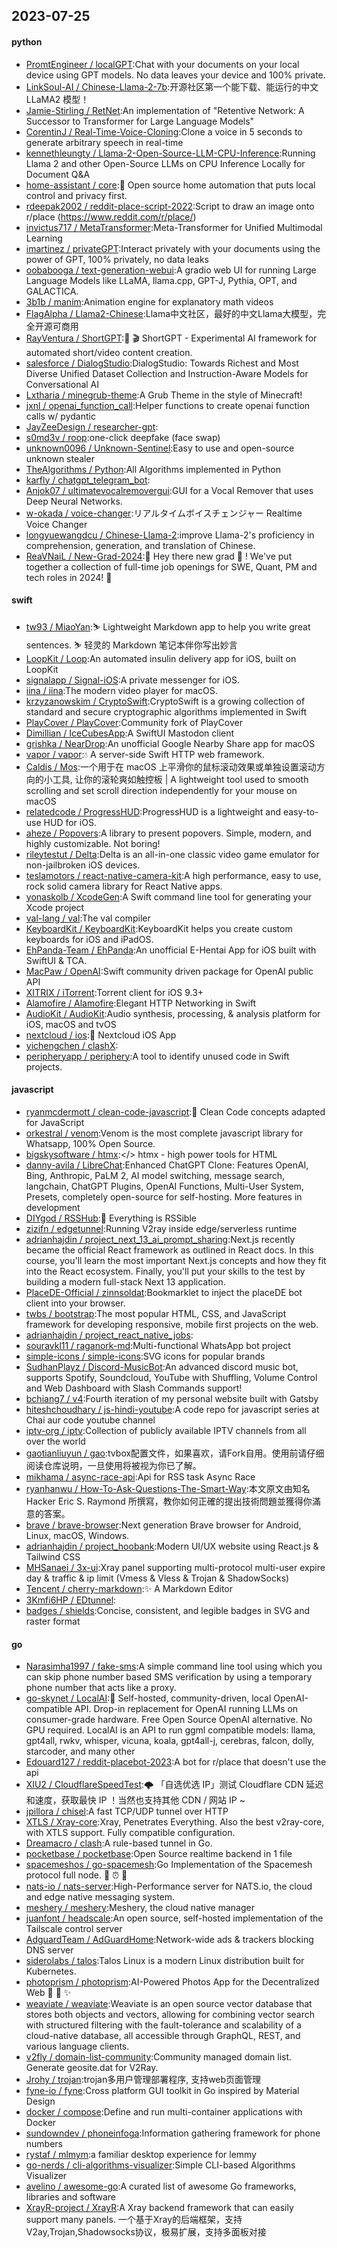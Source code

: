 ## 2023-07-25

#### python
* [PromtEngineer / localGPT](https://github.com/PromtEngineer/localGPT):Chat with your documents on your local device using GPT models. No data leaves your device and 100% private.
* [LinkSoul-AI / Chinese-Llama-2-7b](https://github.com/LinkSoul-AI/Chinese-Llama-2-7b):开源社区第一个能下载、能运行的中文 LLaMA2 模型！
* [Jamie-Stirling / RetNet](https://github.com/Jamie-Stirling/RetNet):An implementation of "Retentive Network: A Successor to Transformer for Large Language Models"
* [CorentinJ / Real-Time-Voice-Cloning](https://github.com/CorentinJ/Real-Time-Voice-Cloning):Clone a voice in 5 seconds to generate arbitrary speech in real-time
* [kennethleungty / Llama-2-Open-Source-LLM-CPU-Inference](https://github.com/kennethleungty/Llama-2-Open-Source-LLM-CPU-Inference):Running Llama 2 and other Open-Source LLMs on CPU Inference Locally for Document Q&A
* [home-assistant / core](https://github.com/home-assistant/core):🏡
Open source home automation that puts local control and privacy first.
* [rdeepak2002 / reddit-place-script-2022](https://github.com/rdeepak2002/reddit-place-script-2022):Script to draw an image onto r/place (https://www.reddit.com/r/place/)
* [invictus717 / MetaTransformer](https://github.com/invictus717/MetaTransformer):Meta-Transformer for Unified Multimodal Learning
* [imartinez / privateGPT](https://github.com/imartinez/privateGPT):Interact privately with your documents using the power of GPT, 100% privately, no data leaks
* [oobabooga / text-generation-webui](https://github.com/oobabooga/text-generation-webui):A gradio web UI for running Large Language Models like LLaMA, llama.cpp, GPT-J, Pythia, OPT, and GALACTICA.
* [3b1b / manim](https://github.com/3b1b/manim):Animation engine for explanatory math videos
* [FlagAlpha / Llama2-Chinese](https://github.com/FlagAlpha/Llama2-Chinese):Llama中文社区，最好的中文Llama大模型，完全开源可商用
* [RayVentura / ShortGPT](https://github.com/RayVentura/ShortGPT):🚀
🎬
ShortGPT - Experimental AI framework for automated short/video content creation.
* [salesforce / DialogStudio](https://github.com/salesforce/DialogStudio):DialogStudio: Towards Richest and Most Diverse Unified Dataset Collection and Instruction-Aware Models for Conversational AI
* [Lxtharia / minegrub-theme](https://github.com/Lxtharia/minegrub-theme):A Grub Theme in the style of Minecraft!
* [jxnl / openai_function_call](https://github.com/jxnl/openai_function_call):Helper functions to create openai function calls w/ pydantic
* [JayZeeDesign / researcher-gpt](https://github.com/JayZeeDesign/researcher-gpt):
* [s0md3v / roop](https://github.com/s0md3v/roop):one-click deepfake (face swap)
* [unknown0096 / Unknown-Sentinel](https://github.com/unknown0096/Unknown-Sentinel):Easy to use and open-source unknown stealer
* [TheAlgorithms / Python](https://github.com/TheAlgorithms/Python):All Algorithms implemented in Python
* [karfly / chatgpt_telegram_bot](https://github.com/karfly/chatgpt_telegram_bot):
* [Anjok07 / ultimatevocalremovergui](https://github.com/Anjok07/ultimatevocalremovergui):GUI for a Vocal Remover that uses Deep Neural Networks.
* [w-okada / voice-changer](https://github.com/w-okada/voice-changer):リアルタイムボイスチェンジャー Realtime Voice Changer
* [longyuewangdcu / Chinese-Llama-2](https://github.com/longyuewangdcu/Chinese-Llama-2):improve Llama-2's proficiency in comprehension, generation, and translation of Chinese.
* [ReaVNaiL / New-Grad-2024](https://github.com/ReaVNaiL/New-Grad-2024):👋
Hey there new grad
🎉
! We've put together a collection of full-time job openings for SWE, Quant, PM and tech roles in 2024!
🚀

#### swift
* [tw93 / MiaoYan](https://github.com/tw93/MiaoYan):⛷
Lightweight Markdown app to help you write great sentences.
⛷
轻灵的 Markdown 笔记本伴你写出妙言
* [LoopKit / Loop](https://github.com/LoopKit/Loop):An automated insulin delivery app for iOS, built on LoopKit
* [signalapp / Signal-iOS](https://github.com/signalapp/Signal-iOS):A private messenger for iOS.
* [iina / iina](https://github.com/iina/iina):The modern video player for macOS.
* [krzyzanowskim / CryptoSwift](https://github.com/krzyzanowskim/CryptoSwift):CryptoSwift is a growing collection of standard and secure cryptographic algorithms implemented in Swift
* [PlayCover / PlayCover](https://github.com/PlayCover/PlayCover):Community fork of PlayCover
* [Dimillian / IceCubesApp](https://github.com/Dimillian/IceCubesApp):A SwiftUI Mastodon client
* [grishka / NearDrop](https://github.com/grishka/NearDrop):An unofficial Google Nearby Share app for macOS
* [vapor / vapor](https://github.com/vapor/vapor):💧
A server-side Swift HTTP web framework.
* [Caldis / Mos](https://github.com/Caldis/Mos):一个用于在 macOS 上平滑你的鼠标滚动效果或单独设置滚动方向的小工具, 让你的滚轮爽如触控板 | A lightweight tool used to smooth scrolling and set scroll direction independently for your mouse on macOS
* [relatedcode / ProgressHUD](https://github.com/relatedcode/ProgressHUD):ProgressHUD is a lightweight and easy-to-use HUD for iOS.
* [aheze / Popovers](https://github.com/aheze/Popovers):A library to present popovers. Simple, modern, and highly customizable. Not boring!
* [rileytestut / Delta](https://github.com/rileytestut/Delta):Delta is an all-in-one classic video game emulator for non-jailbroken iOS devices.
* [teslamotors / react-native-camera-kit](https://github.com/teslamotors/react-native-camera-kit):A high performance, easy to use, rock solid camera library for React Native apps.
* [yonaskolb / XcodeGen](https://github.com/yonaskolb/XcodeGen):A Swift command line tool for generating your Xcode project
* [val-lang / val](https://github.com/val-lang/val):The val compiler
* [KeyboardKit / KeyboardKit](https://github.com/KeyboardKit/KeyboardKit):KeyboardKit helps you create custom keyboards for iOS and iPadOS.
* [EhPanda-Team / EhPanda](https://github.com/EhPanda-Team/EhPanda):An unofficial E-Hentai App for iOS built with SwiftUI & TCA.
* [MacPaw / OpenAI](https://github.com/MacPaw/OpenAI):Swift community driven package for OpenAI public API
* [XITRIX / iTorrent](https://github.com/XITRIX/iTorrent):Torrent client for iOS 9.3+
* [Alamofire / Alamofire](https://github.com/Alamofire/Alamofire):Elegant HTTP Networking in Swift
* [AudioKit / AudioKit](https://github.com/AudioKit/AudioKit):Audio synthesis, processing, & analysis platform for iOS, macOS and tvOS
* [nextcloud / ios](https://github.com/nextcloud/ios):📱
Nextcloud iOS App
* [yichengchen / clashX](https://github.com/yichengchen/clashX):
* [peripheryapp / periphery](https://github.com/peripheryapp/periphery):A tool to identify unused code in Swift projects.

#### javascript
* [ryanmcdermott / clean-code-javascript](https://github.com/ryanmcdermott/clean-code-javascript):🛁
Clean Code concepts adapted for JavaScript
* [orkestral / venom](https://github.com/orkestral/venom):Venom is the most complete javascript library for Whatsapp, 100% Open Source.
* [bigskysoftware / htmx](https://github.com/bigskysoftware/htmx):</> htmx - high power tools for HTML
* [danny-avila / LibreChat](https://github.com/danny-avila/LibreChat):Enhanced ChatGPT Clone: Features OpenAI, Bing, Anthropic, PaLM 2, AI model switching, message search, langchain, ChatGPT Plugins, OpenAI Functions, Multi-User System, Presets, completely open-source for self-hosting. More features in development
* [DIYgod / RSSHub](https://github.com/DIYgod/RSSHub):🍰
Everything is RSSible
* [zizifn / edgetunnel](https://github.com/zizifn/edgetunnel):Running V2ray inside edge/serverless runtime
* [adrianhajdin / project_next_13_ai_prompt_sharing](https://github.com/adrianhajdin/project_next_13_ai_prompt_sharing):Next.js recently became the official React framework as outlined in React docs. In this course, you'll learn the most important Next.js concepts and how they fit into the React ecosystem. Finally, you'll put your skills to the test by building a modern full-stack Next 13 application.
* [PlaceDE-Official / zinnsoldat](https://github.com/PlaceDE-Official/zinnsoldat):Bookmarklet to inject the placeDE bot client into your browser.
* [twbs / bootstrap](https://github.com/twbs/bootstrap):The most popular HTML, CSS, and JavaScript framework for developing responsive, mobile first projects on the web.
* [adrianhajdin / project_react_native_jobs](https://github.com/adrianhajdin/project_react_native_jobs):
* [souravkl11 / raganork-md](https://github.com/souravkl11/raganork-md):Multi-functional WhatsApp bot project
* [simple-icons / simple-icons](https://github.com/simple-icons/simple-icons):SVG icons for popular brands
* [SudhanPlayz / Discord-MusicBot](https://github.com/SudhanPlayz/Discord-MusicBot):An advanced discord music bot, supports Spotify, Soundcloud, YouTube with Shuffling, Volume Control and Web Dashboard with Slash Commands support!
* [bchiang7 / v4](https://github.com/bchiang7/v4):Fourth iteration of my personal website built with Gatsby
* [hiteshchoudhary / js-hindi-youtube](https://github.com/hiteshchoudhary/js-hindi-youtube):A code repo for javascript series at Chai aur code youtube channel
* [iptv-org / iptv](https://github.com/iptv-org/iptv):Collection of publicly available IPTV channels from all over the world
* [gaotianliuyun / gao](https://github.com/gaotianliuyun/gao):tvbox配置文件，如果喜欢，请Fork自用。使用前请仔细阅读仓库说明，一旦使用将被视为你已了解。
* [mikhama / async-race-api](https://github.com/mikhama/async-race-api):Api for RSS task Async Race
* [ryanhanwu / How-To-Ask-Questions-The-Smart-Way](https://github.com/ryanhanwu/How-To-Ask-Questions-The-Smart-Way):本文原文由知名 Hacker Eric S. Raymond 所撰寫，教你如何正確的提出技術問題並獲得你滿意的答案。
* [brave / brave-browser](https://github.com/brave/brave-browser):Next generation Brave browser for Android, Linux, macOS, Windows.
* [adrianhajdin / project_hoobank](https://github.com/adrianhajdin/project_hoobank):Modern UI/UX website using React.js & Tailwind CSS
* [MHSanaei / 3x-ui](https://github.com/MHSanaei/3x-ui):Xray panel supporting multi-protocol multi-user expire day & traffic & ip limit (Vmess & Vless & Trojan & ShadowSocks)
* [Tencent / cherry-markdown](https://github.com/Tencent/cherry-markdown):✨
A Markdown Editor
* [3Kmfi6HP / EDtunnel](https://github.com/3Kmfi6HP/EDtunnel):
* [badges / shields](https://github.com/badges/shields):Concise, consistent, and legible badges in SVG and raster format

#### go
* [Narasimha1997 / fake-sms](https://github.com/Narasimha1997/fake-sms):A simple command line tool using which you can skip phone number based SMS verification by using a temporary phone number that acts like a proxy.
* [go-skynet / LocalAI](https://github.com/go-skynet/LocalAI):🤖
Self-hosted, community-driven, local OpenAI-compatible API. Drop-in replacement for OpenAI running LLMs on consumer-grade hardware. Free Open Source OpenAI alternative. No GPU required. LocalAI is an API to run ggml compatible models: llama, gpt4all, rwkv, whisper, vicuna, koala, gpt4all-j, cerebras, falcon, dolly, starcoder, and many other
* [Edouard127 / reddit-placebot-2023](https://github.com/Edouard127/reddit-placebot-2023):A bot for r/place that doesn't use the api
* [XIU2 / CloudflareSpeedTest](https://github.com/XIU2/CloudflareSpeedTest):🌩
「自选优选 IP」测试 Cloudflare CDN 延迟和速度，获取最快 IP ！当然也支持其他 CDN / 网站 IP ~
* [jpillora / chisel](https://github.com/jpillora/chisel):A fast TCP/UDP tunnel over HTTP
* [XTLS / Xray-core](https://github.com/XTLS/Xray-core):Xray, Penetrates Everything. Also the best v2ray-core, with XTLS support. Fully compatible configuration.
* [Dreamacro / clash](https://github.com/Dreamacro/clash):A rule-based tunnel in Go.
* [pocketbase / pocketbase](https://github.com/pocketbase/pocketbase):Open Source realtime backend in 1 file
* [spacemeshos / go-spacemesh](https://github.com/spacemeshos/go-spacemesh):Go Implementation of the Spacemesh protocol full node.
💾
⏰
💪
* [nats-io / nats-server](https://github.com/nats-io/nats-server):High-Performance server for NATS.io, the cloud and edge native messaging system.
* [meshery / meshery](https://github.com/meshery/meshery):Meshery, the cloud native manager
* [juanfont / headscale](https://github.com/juanfont/headscale):An open source, self-hosted implementation of the Tailscale control server
* [AdguardTeam / AdGuardHome](https://github.com/AdguardTeam/AdGuardHome):Network-wide ads & trackers blocking DNS server
* [siderolabs / talos](https://github.com/siderolabs/talos):Talos Linux is a modern Linux distribution built for Kubernetes.
* [photoprism / photoprism](https://github.com/photoprism/photoprism):AI-Powered Photos App for the Decentralized Web
🌈
💎
✨
* [weaviate / weaviate](https://github.com/weaviate/weaviate):Weaviate is an open source vector database that stores both objects and vectors, allowing for combining vector search with structured filtering with the fault-tolerance and scalability of a cloud-native database, all accessible through GraphQL, REST, and various language clients.
* [v2fly / domain-list-community](https://github.com/v2fly/domain-list-community):Community managed domain list. Generate geosite.dat for V2Ray.
* [Jrohy / trojan](https://github.com/Jrohy/trojan):trojan多用户管理部署程序, 支持web页面管理
* [fyne-io / fyne](https://github.com/fyne-io/fyne):Cross platform GUI toolkit in Go inspired by Material Design
* [docker / compose](https://github.com/docker/compose):Define and run multi-container applications with Docker
* [sundowndev / phoneinfoga](https://github.com/sundowndev/phoneinfoga):Information gathering framework for phone numbers
* [rystaf / mlmym](https://github.com/rystaf/mlmym):a familiar desktop experience for lemmy
* [go-nerds / cli-algorithms-visualizer](https://github.com/go-nerds/cli-algorithms-visualizer):Simple CLI-based Algorithms Visualizer
* [avelino / awesome-go](https://github.com/avelino/awesome-go):A curated list of awesome Go frameworks, libraries and software
* [XrayR-project / XrayR](https://github.com/XrayR-project/XrayR):A Xray backend framework that can easily support many panels. 一个基于Xray的后端框架，支持V2ay,Trojan,Shadowsocks协议，极易扩展，支持多面板对接
